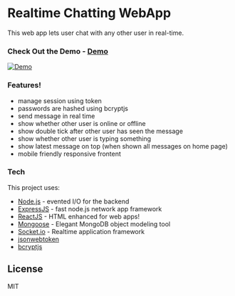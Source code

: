 # Realtime Chatting WebApp
This web app lets user chat with any other user in real-time.

### Check Out the Demo - [Demo](https://realtime-chatapp-1.herokuapp.com)
[![Demo](./readme-media/final.gif)](./readme-media/Realtime-Chatting-WebApp.mp4)


### Features!
  - manage session using token
  - passwords are hashed using bcryptjs
  - send message in real time
  - show whether other user is online or offline
  - show double tick after other user has seen the message
  - show whether other user is typing something
  - show latest message on top (when shown all messages on home page)
  - mobile friendly responsive frontent

### Tech
This project uses:

* [Node.js](https://nodejs.org/en) - evented I/O for the backend
* [ExpressJS](https://expressjs.com) - fast node.js network app framework
* [ReactJS](https://reactjs.org) - HTML enhanced for web apps!
* [Mongoose](http://mongoosejs.com) - Elegant MongoDB object modeling tool
* [Socket.io](https://socket.io) -  Realtime application framework
* [jsonwebtoken](https://github.com/auth0/node-jsonwebtoken)
* [bcryptjs](https://github.com/dcodeIO/bcrypt.js)

License
----

MIT
